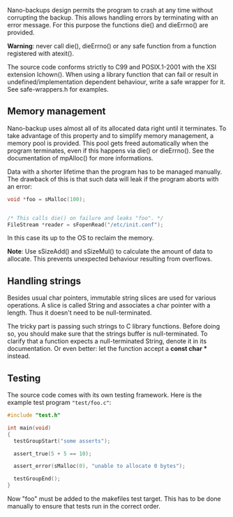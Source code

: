 Nano-backups design permits the program to crash at any time without
corrupting the backup. This allows handling errors by terminating with an
error message. For this purpose the functions die() and dieErrno() are
provided.

**Warning**: never call die(), dieErrno() or any safe function from a
function registered with atexit().

The source code conforms strictly to C99 and POSIX.1-2001 with the XSI
extension lchown(). When using a library function that can fail or result
in undefined/implementation dependent behaviour, write a safe wrapper for
it. See safe-wrappers.h for examples.

## Memory management

Nano-backup uses almost all of its allocated data right until it
terminates. To take advantage of this property and to simplify memory
management, a memory pool is provided. This pool gets freed automatically
when the program terminates, even if this happens via die() or dieErrno().
See the documentation of mpAlloc() for more informations.

Data with a shorter lifetime than the program has to be managed manually.
The drawback of this is that such data will leak if the program aborts with
an error:

```c
void *foo = sMalloc(100);


/* This calls die() on failure and leaks "foo". */
FileStream *reader = sFopenRead("/etc/init.conf");
```
In this case its up to the OS to reclaim the memory.

**Note**: Use sSizeAdd() and sSizeMul() to calculate the amount of data to
allocate. This prevents unexpected behaviour resulting from overflows.

## Handling strings

Besides usual char pointers, immutable string slices are used for various
operations. A slice is called String and associates a char pointer with a
length. Thus it doesn't need to be null-terminated.

The tricky part is passing such strings to C library functions. Before
doing so, you should make sure that the strings buffer is null-terminated.
To clarify that a function expects a null-terminated String, denote it in
its documentation. Or even better: let the function accept a __const char
*__ instead.

## Testing

The source code comes with its own testing framework. Here is the example
test program `"test/foo.c"`:

```c
#include "test.h"

int main(void)
{
  testGroupStart("some asserts");

  assert_true(5 + 5 == 10);

  assert_error(sMalloc(0), "unable to allocate 0 bytes");

  testGroupEnd();
}
```

Now "foo" must be added to the makefiles test target. This has to be done
manually to ensure that tests run in the correct order.
